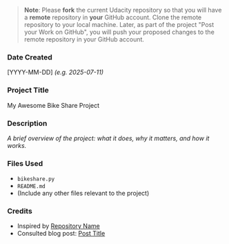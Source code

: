 > **Note**: Please **fork** the current Udacity repository so that you will have a **remote** repository in **your** GitHub account. Clone the remote repository to your local machine. Later, as part of the project "Post your Work on GitHub", you will push your proposed changes to the remote repository in your GitHub account.

### Date Created
[YYYY-MM-DD] *(e.g. 2025-07-11)*

### Project Title
My Awesome Bike Share Project


### Description
*A brief overview of the project: what it does, why it matters, and how it works.*

### Files Used
- `bikeshare.py`
- `README.md`
- (Include any other files relevant to the project)

### Credits
- Inspired by [Repository Name](https://github.com/username/repo)
- Consulted blog post: [Post Title](https://blog.example.com)  


